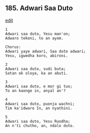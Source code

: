 
## 185.  Adwari Saa Duto
[edit](https://docs.google.com/document/d/1dYEAPKNTrD_k13xv9VrhdnHpnjVH%2DX1u/edit?mode=html)



    1
    Adwari saa duto, Yesu man'on;
    Adwaro tekoni, to an ayom.

    Chorus:
    Adwari yaye adwari, Saa duto adwari;
    Yesu, igwedha koro, abironi.

    2
    Adwari saa duto, sudi buta;
    Satan ok oloya, ka an abuti.

    3
    Adwari saa duto, e mor gi tuo;
    To an kaonge in, anyal an'?

    4
    Adwari saa duto, puonja wachni;
    Tim ka'idwaro In, an nyathini.

    5
    Adwari saa duto, Yesu Ruodha;
    An n'ti chutho, an, ndalo duto.
